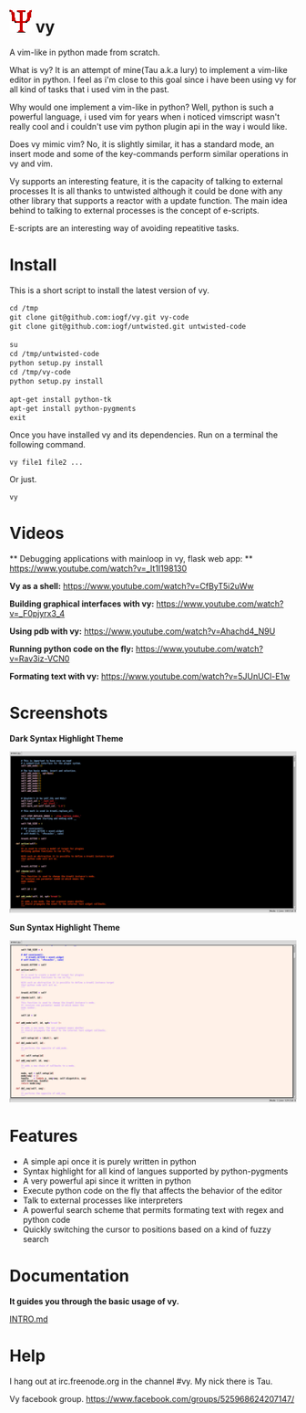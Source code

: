 ![vy](vy.gif) vy
================

A vim-like in python made from scratch.

What is vy? 
It is an attempt of mine(Tau a.k.a Iury) to implement a vim-like editor in python.
I feel as i'm close to this goal since i have been using vy for all kind of tasks 
that i used vim in the past.

Why would one implement a vim-like in python? 
Well, python is such a powerful language, i used vim for years when i noticed vimscript wasn't
really cool and i couldn't use vim python plugin api in the way i would like.

Does vy mimic vim?
No, it is slightly similar, it has a standard mode, an insert mode and
some of the key-commands perform similar operations in vy and vim.

Vy supports an interesting feature, it is the capacity of talking to external processes
It is all thanks to untwisted although it could be done with any other library that supports a reactor
with a update function. The main idea behind to talking to external processes is the concept of e-scripts.

E-scripts are an interesting way of avoiding repeatitive tasks.


Install
=======

This is a short script to install the latest version of vy.

    cd /tmp
    git clone git@github.com:iogf/vy.git vy-code
    git clone git@github.com:iogf/untwisted.git untwisted-code 

    su
    cd /tmp/untwisted-code
    python setup.py install
    cd /tmp/vy-code
    python setup.py install

    apt-get install python-tk
    apt-get install python-pygments
    exit

    
Once you have installed vy and its dependencies.
Run on a terminal the following command.

    vy file1 file2 ...

Or just.

    vy


Videos
======

** Debugging applications with mainloop in vy, flask web app: **
https://www.youtube.com/watch?v=_It1I198130

**Vy as a shell:**
https://www.youtube.com/watch?v=CfByT5i2uWw

**Building graphical interfaces with vy:**
https://www.youtube.com/watch?v=_F0pjyrx3_4

**Using pdb with vy:**
https://www.youtube.com/watch?v=Ahachd4_N9U

**Running python code on the fly:**
https://www.youtube.com/watch?v=Rav3iz-VCN0
    
**Formating text with vy:**
https://www.youtube.com/watch?v=5JUnUCl-E1w

Screenshots
===========

**Dark Syntax Highlight Theme**

![dark-theme](dark-theme.jpg)

**Sun Syntax Highlight Theme**

![sun-theme](sun-theme.jpg)


Features
========

* A simple api once it is purely written in python
* Syntax highlight for all kind of langues supported by python-pygments
* A very powerful api since it written in python
* Execute python code on the fly that affects the behavior of the editor
* Talk to external processes like interpreters
* A powerful search scheme that permits formating text with regex and python code
* Quickly switching the cursor to positions based on a kind of fuzzy search

Documentation
=============

**It guides you through the basic usage of vy.**

[INTRO.md](INTRO.md)


Help
====

I hang out at irc.freenode.org in the channel #vy.
My nick there is Tau.

Vy facebook group.
https://www.facebook.com/groups/525968624207147/







